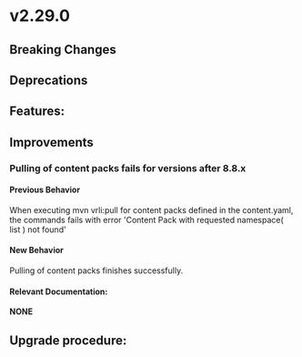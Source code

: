 # v2.29.0

## Breaking Changes



## Deprecations



## Features:



## Improvements

### Pulling of content packs fails for versions after 8.8.x

#### Previous Behavior
When executing mvn vrli:pull for content packs defined in the content.yaml, the commands fails with error 'Content Pack with requested namespace( list ) not found'

#### New Behavior
Pulling of content packs finishes successfully.

#### Relevant Documentation:
**NONE**

## Upgrade procedure:

